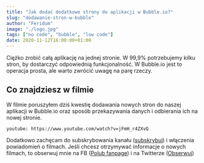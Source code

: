 ```yaml
---
title: "Jak dodać dodatkowe strony do aplikacji w Bubble.io?"
slug: "dodawanie-stron-w-bubble"
author: "Feridum"
image: "./logo.jpg"
tags: ["no code", "bubble", "low code"]
date: 2020-11-12T16:00:00+01:00
---
```


Ciężko zrobić całą aplikację na jednej stronie. W 99,9% potrzebujemy kilku stron, by dostarczyć odpowiednią funkcjonalność. W Bubble.io jest to operacja prosta, ale warto zwrócić uwagę na parę rzeczy.

<!--more-->

## Co znajdziesz w filmie

W filmie poruszyłem dziś kwestię dodawania nowych stron do naszej aplikacji w Bubble.io oraz sposób przekazywania danych i odbierania ich na nowej stronie.

`youtube: https://www.youtube.com/watch?v=jFmH_r4ZXvQ`

Dodatkowo zachęcam do subskrybowania kanału ([subskrybuj](https://www.youtube.com/channel/UCooPcxqwzgbQUpnh4FAoZpw?sub_confirmation=1)) i włączenia powiadomień o filmach. Jeśli chcesz otrzymywać informacje o nowych filmach, to obserwuj mnie na FB ([Polub fanpage](https://www.facebook.com/fsgeekk)) i na Twitterze ([Obserwuj](https://twitter.com/fsgeek_pl))